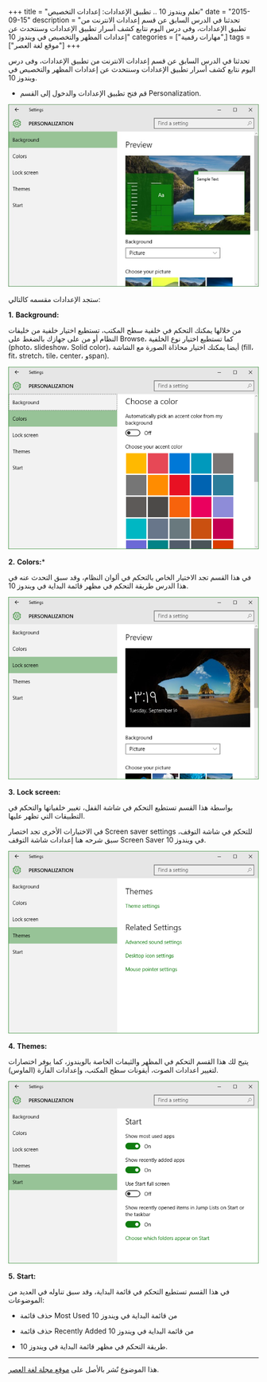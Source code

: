 +++
title = "تعلم ويندوز 10 .. تطبيق الإعدادات: إعدادات التخصيص"
date = "2015-09-15"
description = "تحدثنا في الدرس السابق عن قسم إعدادات الانترنت من تطبيق الإعدادات، وفى درس اليوم نتابع كشف أسرار تطبيق الإعدادات وسنتحدث عن إعدادات المظهر والتخصيص في ويندوز 10"
categories = ["مهارات رقمية",]
tags = ["موقع لغة العصر"]
+++

تحدثنا في الدرس السابق عن قسم إعدادات الانترنت من تطبيق الإعدادات، وفى درس اليوم نتابع كشف أسرار تطبيق الإعدادات وسنتحدث عن إعدادات المظهر والتخصيص في ويندوز 10.

- قم فتح تطبيق الإعدادات والدخول إلى القسم Personalization.

![1](thumbnail-2015-635779301426271395-627.jpg)

ستجد الإعدادات مقسمه كالتالي:

**1.** **Background:**

 من خلالها يمكنك التحكم في خلفية سطح المكتب، تستطيع اختيار خلفية من خليفات النظام أو من على جهازك بالضغط على Browse، كما تستطيع اختيار نوع الخلفية (photo، slideshow، Solid color)، أيضا يمكنك اختيار محاذاة الصورة مع الشاشة (fill، fit، stretch، tile، center، وspan).

![2](images/2015-635779301566582997-658.png)



**2.** **Colors:***

في هذا القسم تجد الاختيار الخاص بالتحكم في ألوان النظام، وقد سبق التحدث عنه في هذا الدرس طريقة التحكم في مظهر قائمة البداية في ويندوز 10.

![3](images/2015-635779301735644415-564.png)

**3.** **Lock screen:**

بواسطة هذا القسم تستطيع التحكم في شاشة القفل، تغيير خلفياتها والتحكم في التطبيقات التي تظهر عليها.

في الاختيارات الأخرى تجد اختصار Screen saver settings للتحكم في شاشة التوقف، سبق شرحه هنا إعدادات شاشة التوقف Screen Saver في ويندوز 10.

![4](images/2015-635779301887830941-783.png)

**4.** **Themes:**

يتيح لك هذا القسم التحكم في المظهر والثيمات الخاصة بالويندوز، كما يوفر اختصارات لتغيير اعدادات الصوت، أيقونات سطح المكتب، وإعدادات الفأرة (الماوس).

![5](images/2015-635779302080173460-17.png)

**5.** **Start:**

في هذا القسم تستطيع التحكم في قائمة البداية، وقد سبق تناوله في العديد من الموضوعات:

- حذف قائمة Most Used من قائمة البداية في ويندوز 10 
- حذف قائمة Recently Added من قائمة البداية في ويندوز 10

- طريقة التحكم في مظهر قائمة البداية في ويندوز 10.

---
هذا الموضوع نٌشر باﻷصل على [موقع مجلة لغة العصر](http://aitmag.ahram.org.eg/News/25477/%D8%AF%D8%B1%D9%88%D8%B3/%D8%B4%D8%B1%D8%AD-%D9%88%D8%AA%D8%B9%D9%84%D9%8A%D9%85/%D8%AA%D8%B9%D9%84%D9%85-%D9%88%D9%8A%D9%86%D8%AF%D9%88%D8%B2---%D8%AA%D8%B7%D8%A8%D9%8A%D9%82-%D8%A7%D9%84%D8%A5%D8%B9%D8%AF%D8%A7%D8%AF%D8%A7%D8%AA-%D8%A5%D8%B9%D8%AF%D8%A7%D8%AF%D8%A7%D8%AA-%D8%A7%D9%84%D8%AA%D8%AE%D8%B5%D9%8A%D8%B5.aspx).

